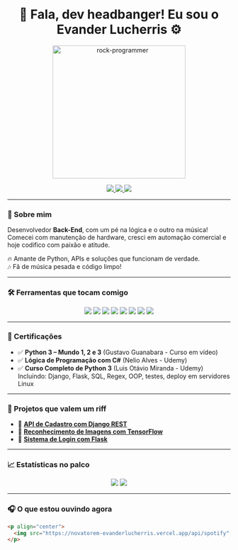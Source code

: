 <h1 align="center">🤘 Fala, dev headbanger! Eu sou o Evander Lucherris ⚙️</h1>

<p align="center">
  <img src="https://media.giphy.com/media/qgQUggAC3Pfv687qPC/giphy.gif" width="300" alt="rock-programmer">
</p>


<p align="center">
  <a href="https://github.com/evanderlucherris">
    <img src="https://komarev.com/ghpvc/?username=evanderlucherris&style=for-the-badge&color=blue" />
  </a>
  <a href="https://www.linkedin.com/in/evanderlucherris">
    <img src="https://img.shields.io/badge/LinkedIn-0e76a8?style=for-the-badge&logo=linkedin&logoColor=white" />
  </a>
  <a href="mailto:evanderlucherris@gmail.com">
    <img src="https://img.shields.io/badge/E--mail-D14836?style=for-the-badge&logo=gmail&logoColor=white" />
  </a>
</p>

---

### 🎸 Sobre mim

Desenvolvedor **Back-End**, com um pé na lógica e o outro na música!  
Comecei com manutenção de hardware, cresci em automação comercial e hoje codifico com paixão e atitude.

🔥 Amante de Python, APIs e soluções que funcionam de verdade.  
🎶 Fã de música pesada e código limpo!

---

### 🛠️ Ferramentas que tocam comigo

<p align="center">
  <img src="https://img.shields.io/badge/Python-3776AB?style=for-the-badge&logo=python&logoColor=white" />
  <img src="https://img.shields.io/badge/Django-092E20?style=for-the-badge&logo=django&logoColor=white" />
  <img src="https://img.shields.io/badge/Flask-000000?style=for-the-badge&logo=flask&logoColor=white" />
  <img src="https://img.shields.io/badge/SQLite-07405E?style=for-the-badge&logo=sqlite&logoColor=white" />
  <img src="https://img.shields.io/badge/Pandas-150458?style=for-the-badge&logo=pandas&logoColor=white" />
  <img src="https://img.shields.io/badge/TensorFlow-FF6F00?style=for-the-badge&logo=tensorflow&logoColor=white" />
  <img src="https://img.shields.io/badge/Keras-D00000?style=for-the-badge&logo=keras&logoColor=white" />
  <img src="https://img.shields.io/badge/PyTest-0A9EDC?style=for-the-badge&logo=pytest&logoColor=white" />
</p>

---

### 📜 Certificações

- ✅ **Python 3 – Mundo 1, 2 e 3** (Gustavo Guanabara - Curso em vídeo) 
- ✅ **Lógica de Programação com C#** (Nelio Alves - Udemy)  
- ✅ **Curso Completo de Python 3** (Luis Otávio Miranda - Udemy)  
  Incluindo: Django, Flask, SQL, Regex, OOP, testes, deploy em servidores Linux

---

### 🚀 Projetos que valem um riff

- 🔗 [**API de Cadastro com Django REST**](https://github.com/evanderlucherris/api-cadastro)  
- 🔗 [**Reconhecimento de Imagens com TensorFlow**](https://github.com/evanderlucherris/classificador-imagens)  
- 🔗 [**Sistema de Login com Flask**](https://github.com/evanderlucherris/flask-login-system)

---

### 📈 Estatísticas no palco

<p align="center">
  <img src="https://github-readme-stats.vercel.app/api?username=evanderlucherris&show_icons=true&theme=metal&hide_border=true" />
  <img src="https://github-readme-stats.vercel.app/api/top-langs/?username=evanderlucherris&layout=compact&theme=metal&hide_border=true" />
</p>

---

### 🎧 O que estou ouvindo agora

```md
<p align="center">
  <img src="https://novatorem-evanderlucherris.vercel.app/api/spotify" alt="Evander Lucherris" />
</p>


